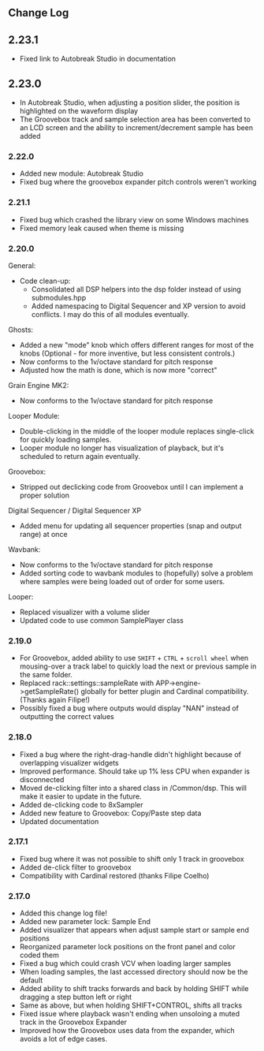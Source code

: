 ## Change Log

## 2.23.1
* Fixed link to Autobreak Studio in documentation


## 2.23.0
* In Autobreak Studio, when adjusting a position slider, the position is highlighted on the waveform display
* The Groovebox track and sample selection area has been converted to an LCD screen and the ability to increment/decrement sample has been added

### 2.22.0

* Added new module: Autobreak Studio
* Fixed bug where the groovebox expander pitch controls weren't working

### 2.21.1

* Fixed bug which crashed the library view on some Windows machines
* Fixed memory leak caused when theme is missing

### 2.20.0
General:
* Code clean-up:
  - Consolidated all DSP helpers into the dsp folder instead of using submodules.hpp
  - Added namespacing to Digital Sequencer and XP version to avoid conflicts.  I may do this of all modules eventually.

Ghosts:
* Added a new "mode" knob which offers different ranges for most of the knobs (Optional - for more inventive, but less consistent controls.)
* Now conforms to the 1v/octave standard for pitch response
* Adjusted how the math is done, which is now more "correct"

Grain Engine MK2:
* Now conforms to the 1v/octave standard for pitch response

Looper Module:
* Double-clicking in the middle of the looper module replaces single-click for quickly loading samples.
* Looper module no longer has visualization of playback, but it's scheduled to return again eventually.

Groovebox:
* Stripped out declicking code from Groovebox until I can implement a proper solution

Digital Sequencer / Digital Sequencer XP
* Added menu for updating all sequencer properties (snap and output range) at once

Wavbank:
* Now conforms to the 1v/octave standard for pitch response
* Added sorting code to wavbank modules to (hopefully) solve a problem where samples were being loaded out of order for some users.

Looper:
* Replaced visualizer with a volume slider
* Updated code to use common SamplePlayer class

### 2.19.0

* For Groovebox, added ability to use `SHIFT` + `CTRL` + `scroll wheel` when mousing-over a track label to quickly load the next or previous sample in the same folder.
* Replaced rack::settings::sampleRate with APP->engine->getSampleRate() globally for better plugin and Cardinal compatibility.  (Thanks again Filipe!)
* Possibly fixed a bug where outputs would display "NAN" instead of outputting the correct values

### 2.18.0

* Fixed a bug where the right-drag-handle didn't highlight because of overlapping visualizer widgets
* Improved performance.  Should take up 1% less CPU when expander is disconnected
* Moved de-clicking filter into a shared class in /Common/dsp.  This will make it easier to update in the future.
* Added de-clicking code to 8xSampler
* Added new feature to Groovebox: Copy/Paste step data
* Updated documentation

### 2.17.1

* Fixed bug where it was not possible to shift only 1 track in groovebox
* Added de-click filter to groovebox
* Compatibility with Cardinal restored (thanks Filipe Coelho)

### 2.17.0

* Added this change log file!
* Added new parameter lock: Sample End
* Added visualizer that appears when adjust sample start or sample end positions
* Reorganized parameter lock positions on the front panel and color coded them
* Fixed a bug which could crash VCV when loading larger samples
* When loading samples, the last accessed directory should now be the default
* Added ability to shift tracks forwards and back by holding SHIFT while dragging a step button left or right
* Same as above, but when holding SHIFT+CONTROL, shifts all tracks
* Fixed issue where playback wasn't ending when unsoloing a muted track in the Groovebox Expander
* Improved how the Groovebox uses data from the expander, which avoids a lot of edge cases.
